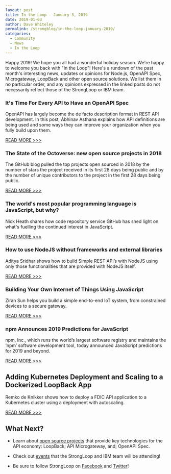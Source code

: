 ```yaml
---
layout: post
title: In the Loop - January 3, 2019
date: 2019-01-03
author: Dave Whiteley
permalink: /strongblog/in-the-loop-january-2019/
categories:
  - Community
  - News
  - In the Loop 
---
```


Happy 2019! We hope you all had a wonderful holiday season. We're happy to welcome you back with "In the Loop"! Here's a rundown of the past month's interesting news, updates or opinions for Node.js, OpenAPI Spec, Microgateway, LoopBack and other open source solutions. We list them in no particular order, and any opinions expressed in the linked posts do not necessarily reflect those of the StrongLoop or IBM team.
<!--more-->

### It's Time For Every API to Have an OpenAPI Spec

OpenAPI has largely become the de facto description format in REST API development. In this post, Abhinav Asthana explains how API definitions are being used and some ways they can improve your organization when you fully build upon them.

[READ MORE >>>](https://www.programmableweb.com/news/its-time-every-api-to-have-openapi-spec/sponsored-content/2018/12/19)

### The State of the Octoverse: new open source projects in 2018 

The GitHub blog pulled the top projects open sourced in 2018 by the number of stars the project received in its first 28 days being public and by the number of unique contributors to the project in the first 28 days being public.

[READ MORE >>>](https://blog.github.com/2018-12-13-new-open-source-projects/)

### The world's most popular programming language is JavaScript, but why?

Nick Heath shares how code repository service GitHub has shed light on what's fuelling the continued interest in JavaScript.

[READ MORE >>>](https://www.techrepublic.com/article/the-worlds-most-popular-programming-language-is-javascript-but-why/)

### How to use NodeJS without frameworks and external libraries

Aditya Sridhar shows how to build Simple REST API’s with NodeJS using only those functionalities that are provided with NodeJS itself.

[READ MORE >>>](https://hackernoon.com/how-to-use-nodejs-without-frameworks-and-external-libraries-97eb6acac9e3)

### Building Your Own Internet of Things Using JavaScript

Ziran Sun helps you build a simple end-to-end IoT system, from constrained devices to a secure gateway.

[READ MORE >>>](https://js.foundation/js-devs-zone/2018/11/26/building-your-own-internet-of-things-using-javascript)

### npm Announces 2019 Predictions for JavaScript

npm, Inc., which runs the world’s largest software registry and maintains the ‘npm’ software development tool, today announced JavaScript predictions for 2019 and beyond.

[READ MORE >>>](https://www.apnews.com/e1d723ccf7944b25b9a4b899ce3c29a8)

## Adding Kubernetes Deployment and Scaling to a Dockerized LoopBack App

Remko de Knikker shows how to deploy a FDIC API application to a Kubernetes cluster using a deployment with autoscaling.

[READ MORE >>>](https://medium.com/nycdev/adding-kubernetes-deployment-and-scaling-to-a-dockerized-loopback-app-a48a305bd59b)

## What Next?

* Learn about [open source projects](https://strongloop.com/projects/) that provide key technologies for the API economy: LoopBack; API Microgateway, and; OpenAPI Spec. 

* Check out [events](https://strongloop.com/events/) that the StrongLoop and IBM team will be attending!

* Be sure to follow StrongLoop on [Facebook](https://www.facebook.com/strongloop/) and [Twitter](https://twitter.com/StrongLoop)!
